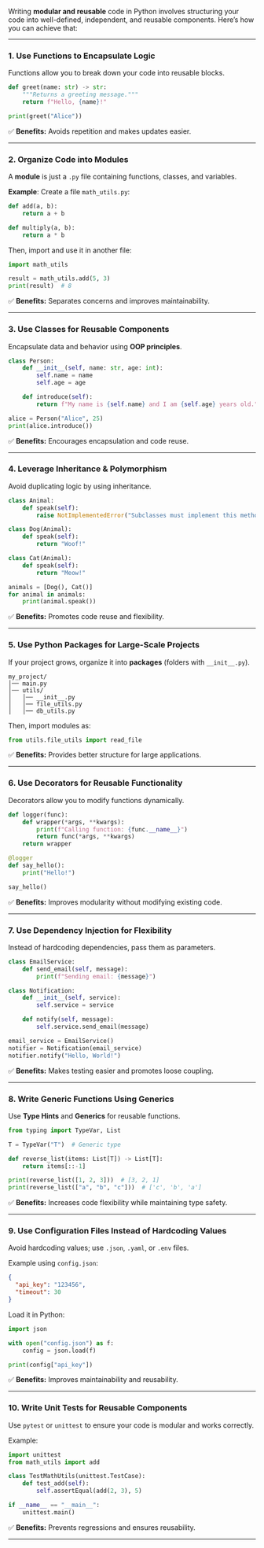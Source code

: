 Writing **modular and reusable** code in Python involves structuring your code into well-defined, independent, and reusable components. Here’s how you can achieve that:

---

### 1. **Use Functions to Encapsulate Logic**
Functions allow you to break down your code into reusable blocks.

```python
def greet(name: str) -> str:
    """Returns a greeting message."""
    return f"Hello, {name}!"

print(greet("Alice"))
```

✅ **Benefits:** Avoids repetition and makes updates easier.

---

### 2. **Organize Code into Modules**
A **module** is just a `.py` file containing functions, classes, and variables.

**Example**: Create a file `math_utils.py`:

```python
def add(a, b):
    return a + b

def multiply(a, b):
    return a * b
```

Then, import and use it in another file:

```python
import math_utils

result = math_utils.add(5, 3)
print(result)  # 8
```

✅ **Benefits:** Separates concerns and improves maintainability.

---

### 3. **Use Classes for Reusable Components**
Encapsulate data and behavior using **OOP principles**.

```python
class Person:
    def __init__(self, name: str, age: int):
        self.name = name
        self.age = age

    def introduce(self):
        return f"My name is {self.name} and I am {self.age} years old."

alice = Person("Alice", 25)
print(alice.introduce())
```

✅ **Benefits:** Encourages encapsulation and code reuse.

---

### 4. **Leverage Inheritance & Polymorphism**
Avoid duplicating logic by using inheritance.

```python
class Animal:
    def speak(self):
        raise NotImplementedError("Subclasses must implement this method")

class Dog(Animal):
    def speak(self):
        return "Woof!"

class Cat(Animal):
    def speak(self):
        return "Meow!"

animals = [Dog(), Cat()]
for animal in animals:
    print(animal.speak())
```

✅ **Benefits:** Promotes code reuse and flexibility.

---

### 5. **Use Python Packages for Large-Scale Projects**
If your project grows, organize it into **packages** (folders with `__init__.py`).

```
my_project/
│── main.py
│── utils/
│   │── __init__.py
│   │── file_utils.py
│   │── db_utils.py
```

Then, import modules as:

```python
from utils.file_utils import read_file
```

✅ **Benefits:** Provides better structure for large applications.

---

### 6. **Use Decorators for Reusable Functionality**
Decorators allow you to modify functions dynamically.

```python
def logger(func):
    def wrapper(*args, **kwargs):
        print(f"Calling function: {func.__name__}")
        return func(*args, **kwargs)
    return wrapper

@logger
def say_hello():
    print("Hello!")

say_hello()
```

✅ **Benefits:** Improves modularity without modifying existing code.

---

### 7. **Use Dependency Injection for Flexibility**
Instead of hardcoding dependencies, pass them as parameters.

```python
class EmailService:
    def send_email(self, message):
        print(f"Sending email: {message}")

class Notification:
    def __init__(self, service):
        self.service = service

    def notify(self, message):
        self.service.send_email(message)

email_service = EmailService()
notifier = Notification(email_service)
notifier.notify("Hello, World!")
```

✅ **Benefits:** Makes testing easier and promotes loose coupling.

---

### 8. **Write Generic Functions Using Generics**
Use **Type Hints** and **Generics** for reusable functions.

```python
from typing import TypeVar, List

T = TypeVar("T")  # Generic type

def reverse_list(items: List[T]) -> List[T]:
    return items[::-1]

print(reverse_list([1, 2, 3]))  # [3, 2, 1]
print(reverse_list(["a", "b", "c"]))  # ['c', 'b', 'a']
```

✅ **Benefits:** Increases code flexibility while maintaining type safety.

---

### 9. **Use Configuration Files Instead of Hardcoding Values**
Avoid hardcoding values; use `.json`, `.yaml`, or `.env` files.

Example using `config.json`:

```json
{
  "api_key": "123456",
  "timeout": 30
}
```

Load it in Python:

```python
import json

with open("config.json") as f:
    config = json.load(f)

print(config["api_key"])
```

✅ **Benefits:** Improves maintainability and reusability.

---

### 10. **Write Unit Tests for Reusable Components**
Use `pytest` or `unittest` to ensure your code is modular and works correctly.

Example:

```python
import unittest
from math_utils import add

class TestMathUtils(unittest.TestCase):
    def test_add(self):
        self.assertEqual(add(2, 3), 5)

if __name__ == "__main__":
    unittest.main()
```

✅ **Benefits:** Prevents regressions and ensures reusability.

---
